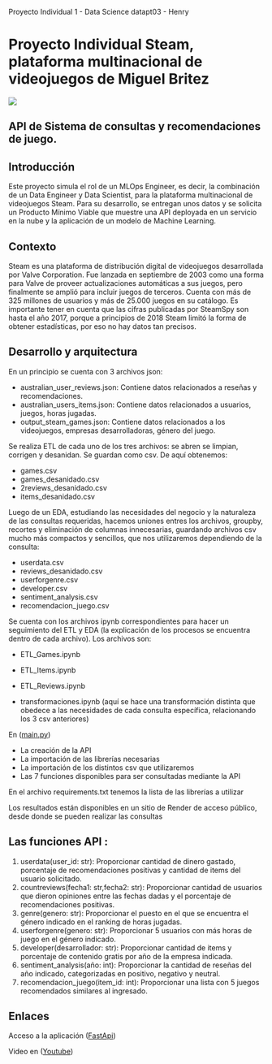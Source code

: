 Proyecto Individual 1 - Data Science datapt03 - Henry


# Proyecto Individual Steam, plataforma multinacional de videojuegos de Miguel Britez

![](https://i0.wp.com/xperimentalhamid.com/wp-content/uploads/2021/05/Steam-Unlocked.png?fit=1300%2C800&ssl=1&is-pending-load=1)

## API de Sistema de consultas y recomendaciones de juego.


## Introducción

Este proyecto simula el rol de un MLOps Engineer, es decir, la combinación de un Data Engineer y Data Scientist, para la plataforma multinacional de videojuegos Steam. Para su desarrollo, se entregan unos datos y se solicita un Producto Mínimo Viable que muestre una API deployada en un servicio en la nube y la aplicación de un modelo de Machine Learning.

## Contexto

Steam es una plataforma de distribución digital de videojuegos desarrollada por Valve Corporation. Fue lanzada en septiembre de 2003 como una forma para Valve de proveer actualizaciones automáticas a sus juegos, pero finalmente se amplió para incluir juegos de terceros. Cuenta con más de 325 millones de usuarios y más de 25.000 juegos en su catálogo. Es importante tener en cuenta que las cifras publicadas por SteamSpy son hasta el año 2017, porque a principios de 2018 Steam limitó la forma de obtener estadísticas, por eso no hay datos tan precisos.

## Desarrollo y arquitectura

En un principio se cuenta con 3 archivos json:

* australian_user_reviews.json: Contiene datos relacionados a reseñas y recomendaciones.
* australian_users_items.json: Contiene datos relacionados a usuarios, juegos, horas jugadas.
* output_steam_games.json: Contiene datos relacionados a los videojuegos, empresas desarrolladoras, género del juego.

Se realiza ETL de cada uno de los tres archivos: se abren se limpian, corrigen y desanidan. Se guardan como csv. De aquí obtenemos:

* games.csv
* games_desanidado.csv
* 2reviews_desanidado.csv
* items_desanidado.csv

Luego de un EDA, estudiando las necesidades del negocio y la naturaleza de las consultas requeridas, hacemos uniones entres los archivos, groupby, recortes y eliminación de columnas innecesarias, guardando archivos csv mucho más compactos y sencillos, que nos utilizaremos dependiendo de la consulta:

* userdata.csv
* reviews_desanidado.csv
* userforgenre.csv
* developer.csv
* sentiment_analysis.csv
* recomendacion_juego.csv

Se cuenta con los archivos ipynb correspondientes para hacer un seguimiento del ETL y EDA (la explicación de los procesos se encuentra dentro de cada archivo).
Los archivos son:

* ETL_Games.ipynb
* ETL_Items.ipynb
* ETL_Reviews.ipynb

* transformaciones.ipynb (aquí se hace una transformación distinta que obedece a las necesidades de cada consulta específica, relacionando los 3 csv anteriores)




 En ([main.py](https://github.com/Miguel281017/pi_games/blob/main/main.py)) 

* La creación de la API
* La importación de las librerías necesarias
* La importación de los distintos csv que utilizaremos
* Las 7 funciones disponibles para ser consultadas mediante la API

En el archivo requirements.txt tenemos la lista de las librerías a utilizar

Los resultados están disponibles en un sitio de Render de acceso público, desde donde se pueden realizar las consultas

## Las funciones API : 
1. userdata(user_id: str): Proporcionar cantidad de dinero gastado, porcentaje de recomendaciones positivas y cantidad de items del usuario solicitado.
2. countreviews(fecha1: str,fecha2: str): Proporcionar cantidad de usuarios que dieron opiniones entre las fechas dadas y el porcentaje de recomendaciones positivas.
3. genre(genero: str): Proporcionar el puesto en el que se encuentra el género indicado en el ranking de horas jugadas.
4. userforgenre(genero: str): Proporcionar 5 usuarios con más horas de juego en el género indicado.
5. developer(desarrollador: str): Proporcionar cantidad de items y porcentaje de contenido gratis por año de la empresa indicada.
6. sentiment_analysis(año: int): Proporcionar la cantidad de reseñas del año indicado, categorizadas en positivo, negativo y neutral.
7. recomendacion_juego(item_id: int): Proporcionar una lista con 5 juegos recomendados similares al ingresado.


## Enlaces

Acceso a la aplicación ([FastApi](https://pi-games.onrender.com/docs))

Video en ([Youtube](https://youtu.be/9d8_CqSPvzE))

